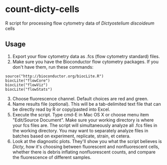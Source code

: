 # count-dicty-cells

R script for processing flow cytometry data of *Dictyostelium discoideum* cells

## Usage

1. Export your flow cytometry data as .fcs (flow cytometry standard) files. 
2. Make sure you have the Bioconductor flow cytometry packages.  If you don't have them, run these commands: 
```
source("http://bioconductor.org/biocLite.R")
biocLite("flowCore")
biocLite("flowViz")
biocLite("flowStats")
```
3. Choose fluorescence channel. Default choices are red and green. 
4. Name results file (optional).  This will be a tab-delimited text file that can be directly read by R or copy/pasted into Excel.  
5. Execute the script. Type cmd-E in Mac OS X or choose menu item "Edit/Source Document". Make sure your working directory is where your fcs files are.  The script will simultaneously analyze all .fcs files in the working directory. You may want to separately analyze files in batches based on experiment, replicate, strain, et cetera. 
6. Look at the diagnostic plots. They'll show you what the script believes is *Dicty*, how it's choosing between fluorescent and nonfluorescent cells, whether there is debris inflating nonfluorescent counts, and compare the fluorescence of different samples.  
